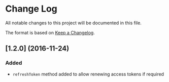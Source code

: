 # Change Log
All notable changes to this project will be documented in this file.

The format is based on [Keep a Changelog](http://keepachangelog.com/).

## [1.2.0] (2016-11-24)
### Added
* `refreshToken` method added to allow renewing access tokens if required

